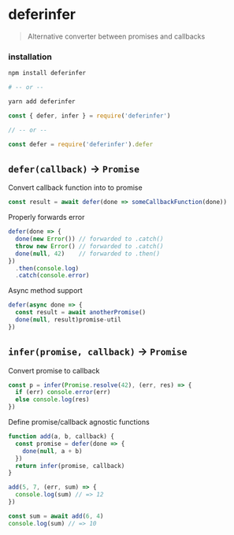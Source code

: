# deferinfer

> Alternative converter between promises and callbacks

### installation

```bash
npm install deferinfer

# -- or --

yarn add deferinfer
```

```js
const { defer, infer } = require('deferinfer')

// -- or --

const defer = require('deferinfer').defer
```

## `defer(callback)` -> `Promise`

Convert callback function into to promise

```js
const result = await defer(done => someCallbackFunction(done))
```

Properly forwards error

```js
defer(done => {
  done(new Error()) // forwarded to .catch()
  throw new Error() // forwarded to .catch()
  done(null, 42)    // forwarded to .then()
})
  .then(console.log)
  .catch(console.error)
```

Async method support

```js
defer(async done => {
  const result = await anotherPromise()
  done(null, result)promise-util
})
```

## `infer(promise, callback)` -> `Promise`

Convert promise to callback

```js
const p = infer(Promise.resolve(42), (err, res) => {
  if (err) console.error(err)
  else console.log(res)
})
```

Define promise/callback agnostic functions

```js
function add(a, b, callback) {
  const promise = defer(done => {
    done(null, a + b)
  })
  return infer(promise, callback)
}

add(5, 7, (err, sum) => {
  console.log(sum) // => 12
})

const sum = await add(6, 4)
console.log(sum) // => 10
```
